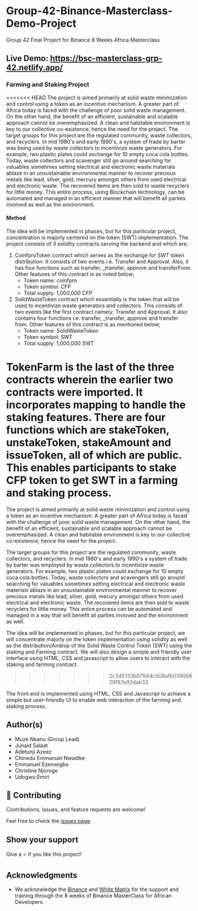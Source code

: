 # Group-42-Binance-Masterclass-Demo-Project
Group 42 Final Project for Binance 8 Weeks Africa Masterclass

## Live Demo: https://bsc-masterclass-grp-42.netlify.app/

### Farming and Staking Project

<<<<<<< HEAD
The project is aimed primarily at solid waste minimization and control using a token as an incentive mechanism. A greater part of Africa today is faced with the challenge of poor solid waste management. On the other hand, the benefit of an efficient, sustainable and scalable approach cannot be overemphasized. A clean and habitable environment is key to our collective co-existence, hence the need for the project.
The target groups for this project are the regulated community, waste collectors, and recyclers. In mid 1980's and early 1990's, a system of trade by barter was being used by waste collectors to incentivize waste generators. For example, two plastic plates could exchange for 10 empty coca cola bottles. Today, waste collectors and scavenger still go around searching for valuables sometimes setting electrical and electronic waste materials ablaze in an unsustainable environmental manner to recover precious metals like lead, silver, gold, mercury amongst others from used electrical and electronic waste. The recovered items are then sold to waste recyclers for little money. This entire process, using Blockchain technology, can be automated and managed in an efficient manner that will benefit all parties involved as well as the environment.

#### Method
The idea will be implemented in phases, but for this particular project, concentration is majorly centered on the token (SWT) implementation.
The project consists of 3 solidity contracts serving the backend and which are;
1. CoinfproToken contract which serves as the exchange for SWT token distribution. It consists of two events i.e. Transfer and Approval. Also, it has four functions such as transfer, _transfer, approve and transferFrom. Other features of this contract is as noted below;
    - Token name: coinfpro
    - Token symbol: CFP
    - Total supply: 1,000,000 CFP
2. SolidWasteToken contract which essentially is the token that will be used to incentivize waste generators and collectors. This consists of two events like the first contract namely; Transfer and Approval. It also contains four functions i.e. transfer, _transfer, approve and transfer from. Other features of this contract is as mentioned below;
    - Token name: SolidWasteToken
    - Token symbol: SWT
    - Total supply: 1,000,000 SWT

TokenFarm is the last of the three contracts wherein the earlier two contracts were imported. It incorporates mapping to handle the staking features. There are four functions which are stakeToken, unstakeToken, stakeAmount and issueToken, all of which are public. This enables participants to stake CFP token to get SWT in a farming and staking process.
=======
The project is aimed primarily at solid waste minimization and control using a token as an incentive mechanism.
A greater part of Africa today is faced with the challenge of poor solid waste management. On the other hand, the benefit of an efficient, sustainable 
and scalable approach cannot be overemphasized. A clean and habitable environment is key to our collective co-existence, hence the need for the project.

The target groups for this project are the regulated community, waste collectors, and recyclers. In mid 1980's and early 1990's a system of trade 
by barter was employed by waste collectors to incentivize waste generators. For example, two plastic plates could exchange for 10 empty coca cola bottles. 
Today, waste collectors and scavengers still go around searching for valuables sometimes setting electrical and electronic waste materials ablaze in an 
unsustainable environmental manner to recover precious metals like lead, silver, gold, mecury amongst others from used electrical and electronic waste. 
The recovered items are then sold to waste recyclers for little money. This entire process can be automated and managed in a way that will benefit all parties 
invloved and the environment as well. 

The idea will be implemented in phases, but for this particular project, we will concentrate majorly on the token implementation using solidity as well as the 
distribution/Airdrop of the Solid Waste Control Token (SWT) using the staking and Farming contract. We will also design a simple and friendly user interface
using HTML, CSS and javascript to allow users to interact with the staking and farming contract. 
>>>>>>> 2c345133b07944c508afb0380b629f67e92dab33

The front end is implemented using HTML, CSS and Javascript to achieve a simple but user-friendly UI to enable web interaction of the farming and staking process.




## Author(s)
- Muze Nkanu (Group Lead)
- Junaid Salaat
- Adetunji Azeez
- Chinedu Emmanuel Nwadike
- Emmanuel Ezenwigbo
- Christine Njoroge
- Udogwu Emiri

## 🤝 Contributing

Contributions, issues, and feature requests are welcome!

Feel free to check the [issues page](issues/).

## Show your support

Give a ⭐️ if you like this project!

## Acknowledgments

- We acknowledge the [Binance](binance.com) and [White Matrix](https://medium.com/white-matrix/) for the support and training through the 8 weeks of Binance MasterClass for African Developers.





  
